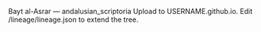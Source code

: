 Bayt al-Asrar — andalusian_scriptoria
Upload to USERNAME.github.io. Edit /lineage/lineage.json to extend the tree.
